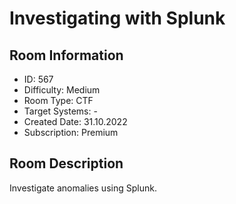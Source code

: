 ﻿# Investigating with Splunk

## Room Information
- ID: 567
- Difficulty: Medium
- Room Type: CTF
- Target Systems: -
- Created Date: 31.10.2022
- Subscription: Premium

## Room Description
Investigate anomalies using Splunk.
